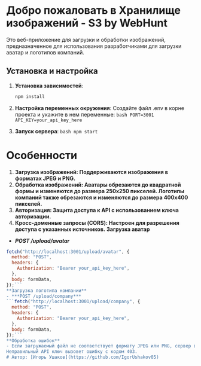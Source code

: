 # Добро пожаловать в Хранилище изображений - S3 by WebHunt 

Это веб-приложение для загрузки и обработки изображений, предназначенное для использования разработчиками для загрузки аватар и логотипов компаний.

## Установка и настройка

1. **Установка зависимостей**:
   ```bash
   npm install

2. **Настройка переменных окружения**:
Создайте файл .env в корне проекта и укажите в нем переменные:
  ``bash
  PORT=3001
  API_KEY=your_api_key_here``

3. **Запуск сервера**:
    ``bash
  npm start``
# Особенности
1. **Загрузка изображений: Поддерживаются изображения в форматах JPEG и PNG.**
2. **Обработка изображений: Аватары обрезаются до квадратной формы и изменяются до размера 250x250 пикселей. Логотипы компаний также обрезаются и изменяются до размера 400x400 пикселей.**
3. **Авторизация: Защита доступа к API с использованием ключа авторизации.**
4. **Кросс-доменные запросы (CORS): Настроен для разрешения доступа с указанных источников.**
**Загрузка аватар**
- ***POST /upload/avatar***
```javascript
fetch("http://localhost:3001/upload/avatar", {
  method: "POST",
  headers: {
    Authorization: "Bearer your_api_key_here",
  },
  body: formData,
});```
**Загрузка логотипа компании**
- ***POST /upload/company***
```fetch("http://localhost:3001/upload/company", {
  method: "POST",
  headers: {
    Authorization: "Bearer your_api_key_here",
  },
  body: formData,
});```
**Обработка ошибок**
- Если загружаемый файл не соответствует формату JPEG или PNG, сервер вернет статус 400 и сообщение об ошибке.
Неправильный API ключ вызовет ошибку с кодом 403.
# Автор: [Игорь Ушаков](https://github.com/IgorUshakov05) 
